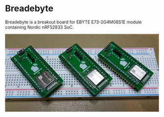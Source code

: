 Breadebyte
==========

Breadebyte is a breakout board for EBYTE E73-2G4M08S1E module containing
Nordic nRF52833 SoC.

[![V1 boards](boards_v1.thumb.jpeg)](boards_v1.jpeg)
